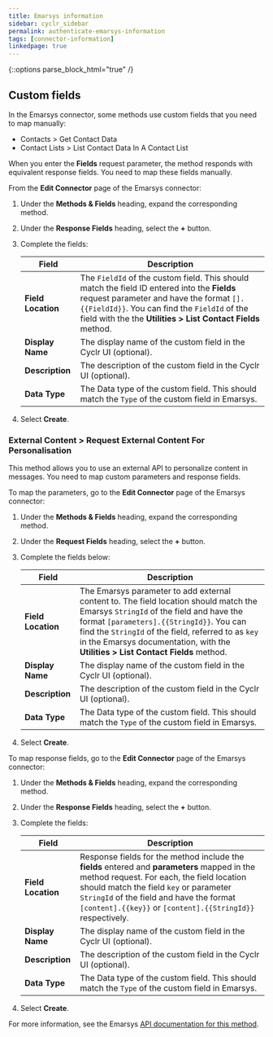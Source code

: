 ```yaml
---
title: Emarsys information
sidebar: cyclr_sidebar
permalink: authenticate-emarsys-information
tags: [connector-information]
linkedpage: true
---
```

{::options parse_block_html="true" /}
<section class="card">

<a href=#custom-fields></a>

</section>
<section class="card">

## Custom fields

In the Emarsys connector, some methods use custom fields that you need to map manually:

* Contacts > Get Contact Data
* Contact Lists > List Contact Data In A Contact List

When you enter the **Fields** request parameter, the method responds with equivalent response fields. You need to map these fields manually. 

From the **Edit Connector** page of the Emarsys connector:

1. Under the **Methods & Fields** heading, expand the corresponding method. 
2. Under the **Response Fields** heading, select the **+** button.
3. Complete the fields:

   | Field              | Description                                                  |
   | ------------------ | ------------------------------------------------------------ |
   | **Field Location** | The `FieldId` of the custom field. This should match the field ID entered into the **Fields** request parameter and have the format `[].{{FieldId}}`. You can find the `FieldId` of the field with the the **Utilities > List Contact Fields** method. |
   | **Display Name**   | The display name of the custom field in the Cyclr UI (optional). |
   | **Description**    | The description of the custom field in the Cyclr UI (optional). |
   | **Data Type**      | The Data type of the custom field. This should match the `Type` of the custom field in Emarsys. |

4. Select **Create**.

### External Content > Request External Content For Personalisation

This method allows you to use an external API to personalize content in messages. You need to map custom parameters and response fields.

To map the parameters, go to the **Edit Connector** page of the Emarsys connector:

1. Under the **Methods & Fields** heading, expand the corresponding method. 
2. Under the **Request Fields** heading, select the **+** button.
3. Complete the fields below:

   | Field              | Description                                                  |
   | ------------------ | ------------------------------------------------------------ |
   | **Field Location** | The Emarsys parameter to add external content to. The field location should match the Emarsys `StringId` of the field and have the format `[parameters].{{StringId}}`. You can find the `StringId` of the field, referred to as `key` in the Emarsys documentation, with the **Utilities > List Contact Fields** method. |
   | **Display Name**   | The display name of the custom field in the Cyclr UI (optional). |
   | **Description**    | The description of the custom field in the Cyclr UI (optional). |
   | **Data Type**      | The Data type of the custom field. This should match the `Type` of the custom field in Emarsys. |

4. Select **Create**.

To map response fields, go to the **Edit Connector** page of the Emarsys connector:

1. Under the **Methods & Fields** heading, expand the corresponding method. 
2. Under the **Response Fields** heading, select the **+** button.
3. Complete the fields:

   | Field              | Description                                                  |
   | ------------------ | ------------------------------------------------------------ |
   | **Field Location** | Response fields for the method include the **fields** entered and **parameters** mapped in the method request. For each, the field location should match the field `key` or parameter `StringId` of the field and have the format `[content].{{key}}` or `[content].{{StringId}}` respectively. |
   | **Display Name**   | The display name of the custom field in the Cyclr UI (optional). |
   | **Description**    | The description of the custom field in the Cyclr UI (optional). |
   | **Data Type**      | The Data type of the custom field. This should match the `Type` of the custom field in Emarsys. |

4. Select **Create**.

For more information, see the Emarsys [API documentation for this method](https://dev.emarsys.com/docs/emarsys-api/ce8d99f0f480b-request-external-content-for-personalization).

</section>
